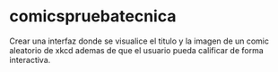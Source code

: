 # comicspruebatecnica
Crear una interfaz donde se visualice el titulo y la imagen de un comic aleatorio de xkcd ademas de que el usuario pueda calificar de forma interactiva.
